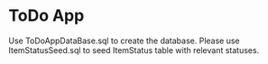 # ToDo App
Use ToDoAppDataBase.sql to create the database.
Please use ItemStatusSeed.sql to seed ItemStatus table with relevant statuses.
